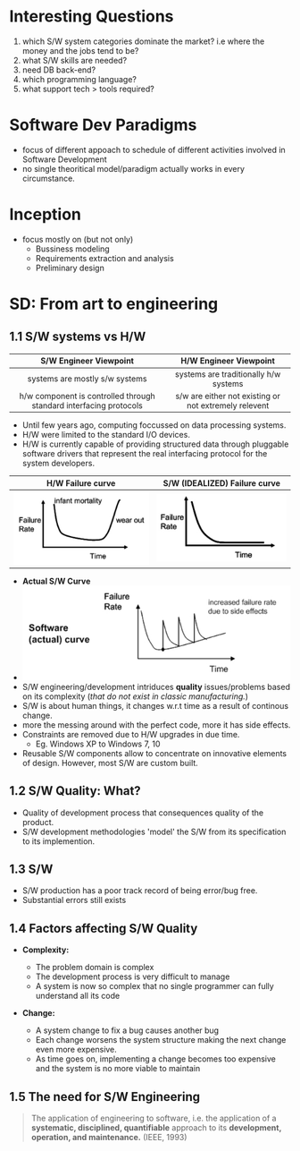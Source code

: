 <!-- TITLE: How To Approach Software Development? -->
<!-- SUBTITLE: A quick summary of How To Approach Software Development -->

# Interesting Questions
1. which S/W system categories dominate the market? i.e where the money and the jobs tend to be?
2. what S/W skills are needed? 
3. need DB back-end?
4. which programming language?
5. what support tech > tools required?

# Software Dev Paradigms
* focus of different appoach to schedule of different activities involved in Software Development
* no single theoritical model/paradigm actually works in every circumstance.

# Inception
* focus mostly on (but not only)
	* Bussiness modeling 
	* Requirements extraction and analysis
	* Preliminary design

# SD: From art to engineering
## 1.1 S/W systems vs H/W

|S/W Engineer Viewpoint|H/W Engineer Viewpoint|
|:-----------------------------------------------:|:------------------------------------------------------:|
|systems are mostly s/w systems|systems are traditionally h/w systems|
|h/w component is controlled through standard interfacing protocols|s/w are either not existing or not extremely relevent|

* Until few years ago, computing foccussed on data processing systems.
* H/W were limited to the standard I/O devices.
* H/W is currently capable of providing structured data through pluggable software drivers that represent the real interfacing protocol for the system developers.

| H/W Failure curve | S/W (IDEALIZED) Failure curve |
|:-:|:-:|
|![Hwfrc](/uploads/hwfrc.png "Hwfrc")|![Swfrc](/uploads/swfrc.png "Swfrc")|

* **Actual S/W Curve**
* ![Swafrc](/uploads/swafrc.png "Swafrc")
*  S/W engineering/development intriduces **quality** issues/problems based on its complexity (*that do not exist in classic manufacturing.*)
*  S/W is about human things, it changes w.r.t time as a result of continous change.
*  more the messing around with the perfect code, more it has side effects.
*  Constraints are removed due to H/W upgrades in due time.
	*  Eg. Windows XP to Windows 7, 10
* Reusable S/W components allow to concentrate on innovative elements of design. However, most S/W are custom built.

## 1.2 S/W Quality: What?

* Quality of development process that consequences quality of the product.
* S/W development methodologies 'model' the S/W from its specification to its implemention.

## 1.3 S/W

* S/W production has a poor track record of being error/bug free.
* Substantial errors still exists

## 1.4 Factors affecting S/W Quality

* **Complexity:**
	* The problem domain is complex
	* The development process is very difficult to manage
	* A system is now so complex that no single programmer can fully understand all its code

* **Change:**
	* A system change to fix a bug causes another bug
	* Each change worsens the system structure making the next change even more expensive.
	* As time goes on, implementing a change becomes too expensive and the system is no more viable to maintain

## 1.5 The need for S/W Engineering

> The application of engineering to software, i.e. the application of a **systematic, disciplined, quantifiable**
approach to its **development, operation, and maintenance.** (IEEE, 1993)

